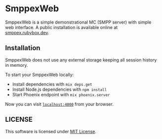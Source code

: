 # SmppexWeb

SmppexWeb is a simple demonstrational MC (SMPP server) with
simple web interface.
A public installation is available online at [smppex.rubybox.dev](http://smppex.rubybox.dev/).

## Installation

SmppexWeb does not use any external storage keeping all session history in memory.

To start your SmppexWeb locally:

  * Install dependencies with `mix deps.get`
  * Install Node.js dependencies with `npm install`
  * Start Phoenix endpoint with `mix phoenix.server`

Now you can visit [`localhost:4000`](http://localhost:4000) from your browser.

## LICENSE

This software is licensed under [MIT License](LICENSE).

